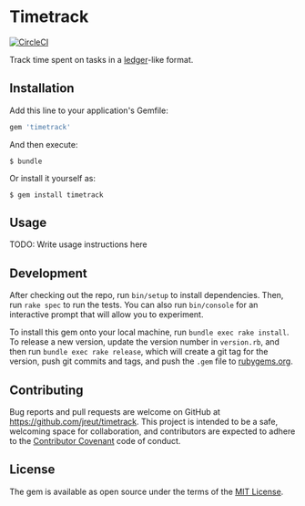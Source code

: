 # Timetrack

[![CircleCI](https://circleci.com/gh/jreut/timetrack/tree/master.svg?style=svg)](https://circleci.com/gh/jreut/timetrack/tree/master)

Track time spent on tasks in a [ledger][ledger]-like format.

## Installation

Add this line to your application's Gemfile:

```ruby
gem 'timetrack'
```

And then execute:

    $ bundle

Or install it yourself as:

    $ gem install timetrack

## Usage

TODO: Write usage instructions here

## Development

After checking out the repo, run `bin/setup` to install dependencies. Then, run `rake spec` to run the tests. You can also run `bin/console` for an interactive prompt that will allow you to experiment.

To install this gem onto your local machine, run `bundle exec rake install`. To release a new version, update the version number in `version.rb`, and then run `bundle exec rake release`, which will create a git tag for the version, push git commits and tags, and push the `.gem` file to [rubygems.org](https://rubygems.org).

## Contributing

Bug reports and pull requests are welcome on GitHub at https://github.com/jreut/timetrack. This project is intended to be a safe, welcoming space for collaboration, and contributors are expected to adhere to the [Contributor Covenant](http://contributor-covenant.org) code of conduct.

## License

The gem is available as open source under the terms of the [MIT License](http://opensource.org/licenses/MIT).

[ledger]: http://www.ledger-cli.org/
